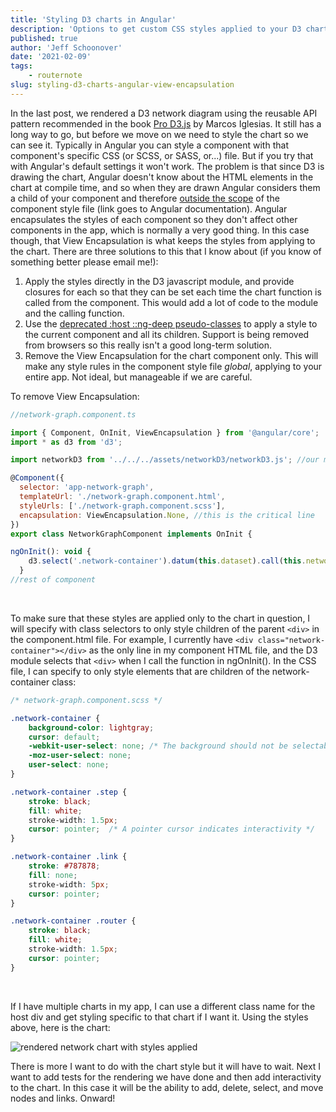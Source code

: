 ```yaml
---
title: 'Styling D3 charts in Angular'
description: 'Options to get custom CSS styles applied to your D3 charts in Angular'
published: true
author: 'Jeff Schoonover'
date: '2021-02-09'
tags:
    - routernote
slug: styling-d3-charts-angular-view-encapsulation
---
```


In the last post, we rendered a D3 network diagram using the reusable API pattern recommended in the book [Pro D3.js](https://play.google.com/store/books/details?id=DCe7DwAAQBAJ) by Marcos Iglesias.  It still has a long way to go, but before we move on we need to style the chart so we can see it.  Typically in Angular you can style a component with that component's specific CSS (or SCSS, or SASS, or...) file.  But if you try that with Angular's default settings it won't work.  The problem is that since D3 is drawing the chart, Angular doesn't know about the HTML elements in the chart at compile time, and so when they are drawn Angular considers them a child of your component and therefore [outside the scope](https://angular.io/guide/component-styles#style-scope) of the component style file (link goes to Angular documentation).  Angular encapsulates the styles of each component so they don't affect other components in the app, which is normally a very good thing.  In this case though, that View Encapsulation is what keeps the styles from applying to the chart.  There are three solutions to this that I know about (if you know of something better please email me!):

1. Apply the styles directly in the D3 javascript module, and provide closures for each so that they can be set each time the chart function is called from the component.  This would add a lot of code to the module and the calling function.
2. Use the [deprecated :host ::ng-deep pseudo-classes](https://angular.io/guide/component-styles#deprecated-deep--and-ng-deep) to apply a style to the current component and all its children.  Support is being removed from browsers so this really isn't a good long-term solution.
3. Remove the View Encapsulation for the chart component only.  This will make any style rules in the component style file *global*, applying to your entire app.  Not ideal, but manageable if we are careful.

To remove View Encapsulation:

```js
//network-graph.component.ts

import { Component, OnInit, ViewEncapsulation } from '@angular/core';
import * as d3 from 'd3';

import networkD3 from '../../../assets/networkD3/networkD3.js'; //our module

@Component({
  selector: 'app-network-graph',
  templateUrl: './network-graph.component.html',
  styleUrls: ['./network-graph.component.scss'],
  encapsulation: ViewEncapsulation.None, //this is the critical line
})
export class NetworkGraphComponent implements OnInit {

ngOnInit(): void {
    d3.select('.network-container').datum(this.dataset).call(this.networkGraph);
  }
//rest of component
```

<br>

To make sure that these styles are applied only to the chart in question, I will specify with class selectors to only style children of the parent `<div>` in the component.html file.  For example, I currently have `<div class="network-container"></div>` as the only line in my component HTML file, and the D3 module selects that `<div>` when I call the function in ngOnInit().  In the CSS file, I can specify to only style elements that are children of the network-container class:

```css
/* network-graph.component.scss */

.network-container {
    background-color: lightgray;
    cursor: default;
    -webkit-user-select: none; /* The background should not be selectable */
    -moz-user-select: none;
    user-select: none;
}

.network-container .step {
    stroke: black;
    fill: white;
    stroke-width: 1.5px;
    cursor: pointer;  /* A pointer cursor indicates interactivity */
}

.network-container .link {
    stroke: #787878;
    fill: none;
    stroke-width: 5px;
    cursor: pointer;
}

.network-container .router {
    stroke: black;
    fill: white;
    stroke-width: 1.5px;
    cursor: pointer;
}
```

<br>

If I have multiple charts in my app, I can use a different class name for the host div and get styling specific to that chart if I want it.  Using the styles above, here is the chart:

![rendered network chart with styles applied](https://res.cloudinary.com/dmntqdxsy/image/upload/v1612932908/jsdevblog/2021Feb/20210209-rendered-chart-with-styles_tf6ucb.png)
<br>

There is more I want to do with the chart style but it will have to wait.  Next I want to add tests for the rendering we have done and then add interactivity to the chart.  In this case it will be the ability to add, delete, select, and move nodes and links.  Onward!
